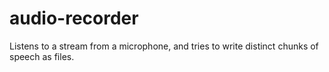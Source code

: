 # audio-recorder
Listens to a stream from a microphone, and tries to write distinct chunks of speech as files.

